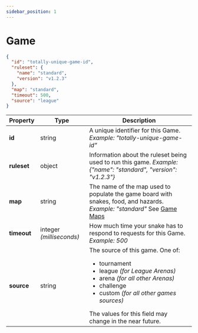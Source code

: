```yaml
---
sidebar_position: 1
---
```


# Game

```json
{
  "id": "totally-unique-game-id",
  "ruleset": {
    "name": "standard",
    "version": "v1.2.3"
  },
  "map": "standard",
  "timeout": 500,
  "source": "league"
}
```


| **Property** | **Type**                 | **Description**                                                                                                                                                                                                                                                                        |
| ------------ | ------------------------ | -------------------------------------------------------------------------------------------------------------------------------------------------------------------------------------------------------------------------------------------------------------------------------------- |
| **id**       | string                   | A unique identifier for this Game. <em>Example: "totally-unique-game-id"</em>                                                                                                                                                                                                          |
| **ruleset**  | object                   | Information about the ruleset being used to run this game. <em>Example: {"name": "standard", "version": "v1.2.3"}</em>                                                                                                                                                                 |
| **map**      | string                   | The name of the map used to populate the game board with snakes, food, and hazards. <em>Example: "standard"</em> See [Game Maps](game-maps.md)                                                                                                                                         |
| **timeout**  | integer _(milliseconds)_ | How much time your snake has to respond to requests for this Game. <em>Example: 500</em>                                                                                                                                                                                               |
| **source**   | string                   | The source of this game. One of:<ul><li>tournament</li><li>league <em>(for League Arenas)</em></li><li>arena <em>(for all other Arenas)</em></li><li>challenge</li><li>custom <em>(for all other games sources)</em></li></ul>The values for this field may change in the near future. |
